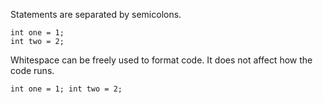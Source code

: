 Statements are separated by semicolons.

    int one = 1;
    int two = 2;

Whitespace can be freely used to format code.
It does not affect how the code runs.

    int one = 1; int two = 2;
